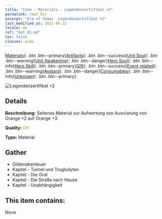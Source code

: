 ```yaml
---
title: "Item - Materials - Legendenzertifikat +2"
permalink: /mat_81/
excerpt: "Era of Chaos  Legendenzertifikat +2"
last_modified_at: 2021-06-22
locale: de
ref: "mat_81.md"
toc: false
classes: wide
---
```

 [Materials](/ItemsDE/){: .btn .btn--primary}[Artifacts](/ItemsDE/Artifacts/){: .btn .btn--success}[Unit Soul](/ItemsDE/UnitSoul/){: .btn .btn--warning}[Unit Awakening](/ItemsDE/UnitAwakening/){: .btn .btn--danger}[Hero Soul](/ItemsDE/HeroSoul/){: .btn .btn--info}[Hero Skill](/ItemsDE/HeroSkill/){: .btn .btn--primary}[Gift](/ItemsDE/Gift/){: .btn .btn--success}[Event related](/ItemsDE/Events/){: .btn .btn--warning}[Avatars](/ItemsDE/Avatars/){: .btn .btn--danger}[Consumables](/ItemsDE/Consumables/){: .btn .btn--info}[Unknown](/ItemsDE/Unknown/){: .btn .btn--primary}

 ![Legendenzertifikat +2](/images/t/i_cailiao_hexin3.png)

## Details
 **Beschreibung:** Seltenes Material zur Aufwertung von Ausrüstung von Orange +2 auf Orange +3.

 **Quality:** <span style="color: #FF8C00">OK</span>

 **Type:** Material

## Gather

*    Gildenabenteuer 
*    Kapitel - Tunnel und Troglodyten 
*    Kapitel - Der Gral 
*    Kapitel - Die Straße nach Hause 
*    Kapitel - Unabhängigkeit 

## This item contains:

  None

